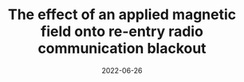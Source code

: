 ---
title: "The effect of an applied magnetic field onto re-entry radio communication blackout"
collection: conferences
permalink: /conference/2022-06-26-magnetic-field-effect
excerpt: 'J. Laur, V. Giangaspero, V. Sharma, et al.'
date: 2022-06-26
venue: '2nd International Conference on Flight Vehicles, Aerothermodynamics and Re-entry Missions Engineering (FAR)'
---
